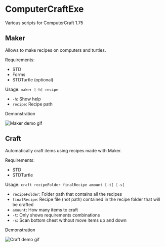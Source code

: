 # ComputerCraftExe
Various scripts for ComputerCraft 1.75

## Maker
Allows to make recipes on computers and turtles.

Requirements:
 * STD
 * Forms
 * STDTurtle (optional)

Usage:
`maker [-h] recipe`
 * `-h`: Show help
 * `recipe`: Recipe path

Demonstration

![Maker demo gif](http://i.imgur.com/IzieyNZ.gif)


 
## Craft
Automatically craft items using recipes made with Maker.

Requirements:
 * STD
 * STDTurtle

Usage:
`craft recipeFolder finalRecipe amount [-t] [-s]`
 * `recipeFolder`: Folder path that contains all the recipes
 * `finalRecipe`: Recipe file (not path) contained in the recipe folder that will be crafted
 * `amount`: How many items to craft
 * `-t`: Only shows requirements combinations
 * `-s`: Scan bottom chest without move items up and down

Demonstration

![Craft demo gif](http://i.imgur.com/d1HN9x1.gif)
